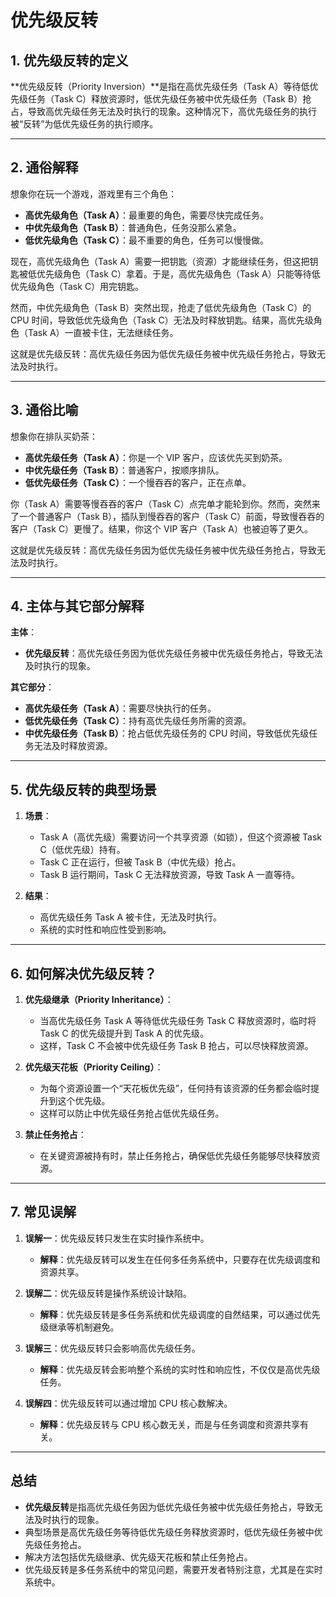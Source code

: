 # 优先级反转

## 1. 优先级反转的定义

**优先级反转（Priority Inversion）**是指在高优先级任务（Task A）等待低优先级任务（Task C）释放资源时，低优先级任务被中优先级任务（Task B）抢占，导致高优先级任务无法及时执行的现象。这种情况下，高优先级任务的执行被“反转”为低优先级任务的执行顺序。

---

## 2. 通俗解释

想象你在玩一个游戏，游戏里有三个角色：

- **高优先级角色（Task A）**：最重要的角色，需要尽快完成任务。
- **中优先级角色（Task B）**：普通角色，任务没那么紧急。
- **低优先级角色（Task C）**：最不重要的角色，任务可以慢慢做。

现在，高优先级角色（Task A）需要一把钥匙（资源）才能继续任务，但这把钥匙被低优先级角色（Task C）拿着。于是，高优先级角色（Task A）只能等待低优先级角色（Task C）用完钥匙。

然而，中优先级角色（Task B）突然出现，抢走了低优先级角色（Task C）的 CPU 时间，导致低优先级角色（Task C）无法及时释放钥匙。结果，高优先级角色（Task A）一直被卡住，无法继续任务。

这就是优先级反转：高优先级任务因为低优先级任务被中优先级任务抢占，导致无法及时执行。

---

## 3. 通俗比喻

想象你在排队买奶茶：

- **高优先级任务（Task A）**：你是一个 VIP 客户，应该优先买到奶茶。
- **中优先级任务（Task B）**：普通客户，按顺序排队。
- **低优先级任务（Task C）**：一个慢吞吞的客户，正在点单。

你（Task A）需要等慢吞吞的客户（Task C）点完单才能轮到你。然而，突然来了一个普通客户（Task B），插队到慢吞吞的客户（Task C）前面，导致慢吞吞的客户（Task C）更慢了。结果，你这个 VIP 客户（Task A）也被迫等了更久。

这就是优先级反转：高优先级任务因为低优先级任务被中优先级任务抢占，导致无法及时执行。

---

## 4. 主体与其它部分解释

**主体**：

- **优先级反转**：高优先级任务因为低优先级任务被中优先级任务抢占，导致无法及时执行的现象。

**其它部分**：

- **高优先级任务（Task A）**：需要尽快执行的任务。
- **低优先级任务（Task C）**：持有高优先级任务所需的资源。
- **中优先级任务（Task B）**：抢占低优先级任务的 CPU 时间，导致低优先级任务无法及时释放资源。

---

## 5. 优先级反转的典型场景

1. **场景**：

   - Task A（高优先级）需要访问一个共享资源（如锁），但这个资源被 Task C（低优先级）持有。
   - Task C 正在运行，但被 Task B（中优先级）抢占。
   - Task B 运行期间，Task C 无法释放资源，导致 Task A 一直等待。

2. **结果**：
   - 高优先级任务 Task A 被卡住，无法及时执行。
   - 系统的实时性和响应性受到影响。

---

## 6. 如何解决优先级反转？

1. **优先级继承（Priority Inheritance）**：

   - 当高优先级任务 Task A 等待低优先级任务 Task C 释放资源时，临时将 Task C 的优先级提升到 Task A 的优先级。
   - 这样，Task C 不会被中优先级任务 Task B 抢占，可以尽快释放资源。

2. **优先级天花板（Priority Ceiling）**：

   - 为每个资源设置一个“天花板优先级”，任何持有该资源的任务都会临时提升到这个优先级。
   - 这样可以防止中优先级任务抢占低优先级任务。

3. **禁止任务抢占**：
   - 在关键资源被持有时，禁止任务抢占，确保低优先级任务能够尽快释放资源。

---

## 7. 常见误解

1. **误解一**：优先级反转只发生在实时操作系统中。

   - **解释**：优先级反转可以发生在任何多任务系统中，只要存在优先级调度和资源共享。

2. **误解二**：优先级反转是操作系统设计缺陷。

   - **解释**：优先级反转是多任务系统和优先级调度的自然结果，可以通过优先级继承等机制避免。

3. **误解三**：优先级反转只会影响高优先级任务。

   - **解释**：优先级反转会影响整个系统的实时性和响应性，不仅仅是高优先级任务。

4. **误解四**：优先级反转可以通过增加 CPU 核心数解决。
   - **解释**：优先级反转与 CPU 核心数无关，而是与任务调度和资源共享有关。

---

## 总结

- **优先级反转**是指高优先级任务因为低优先级任务被中优先级任务抢占，导致无法及时执行的现象。
- 典型场景是高优先级任务等待低优先级任务释放资源时，低优先级任务被中优先级任务抢占。
- 解决方法包括优先级继承、优先级天花板和禁止任务抢占。
- 优先级反转是多任务系统中的常见问题，需要开发者特别注意，尤其是在实时系统中。
